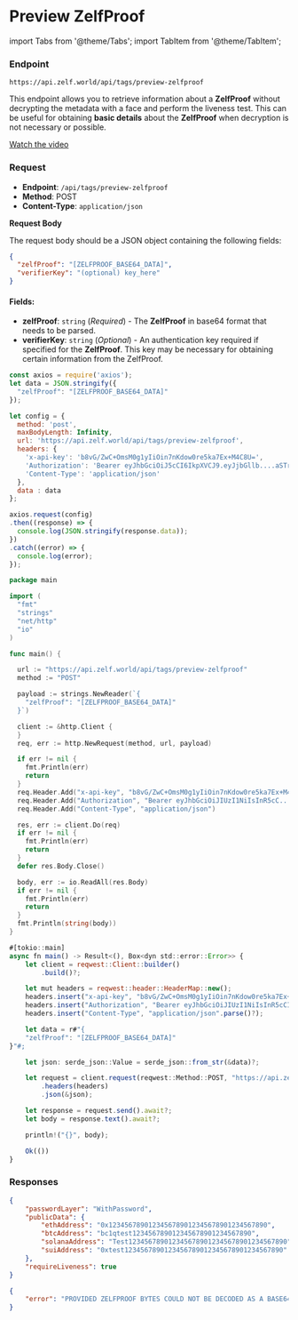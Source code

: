 # Preview ZelfProof

import Tabs from '@theme/Tabs';
import TabItem from '@theme/TabItem';

### Endpoint

```
https://api.zelf.world/api/tags/preview-zelfproof
```

This endpoint allows you to retrieve information about a **ZelfProof** without decrypting the metadata with a face and perform the liveness test. This can be useful for obtaining **basic details** about the **ZelfProof** when decryption is not necessary or possible.

[Watch the video](https://youtu.be/WPTtR7Jtung)

### Request

* **Endpoint**: `/api/tags/preview-zelfproof`
* **Method**: POST
* **Content-Type**: `application/json`

**Request Body**

The request body should be a JSON object containing the following fields:

```json
{
  "zelfProof": "[ZELFPROOF_BASE64_DATA]",
  "verifierKey": "(optional) key_here"
}
```

#### Fields:

* **zelfProof**: `string` (*Required*) - The **ZelfProof** in base64 format that needs to be parsed.
* **verifierKey**: `string` (*Optional*) - An authentication key required if specified for the **ZelfProof**. This key may be necessary for obtaining certain information from the ZelfProof.

<Tabs>
<TabItem value="Node.js" label="Node.js">

```javascript
const axios = require('axios');
let data = JSON.stringify({
  "zelfProof": "[ZELFPROOF_BASE64_DATA]"
});

let config = {
  method: 'post',
  maxBodyLength: Infinity,
  url: 'https://api.zelf.world/api/tags/preview-zelfproof',
  headers: { 
    'x-api-key': 'b8vG/ZwC+OmsM0g1yIiOin7nKdow0re5ka7Ex+M4C8U=', 
    'Authorization': 'Bearer eyJhbGciOiJ5cCI6IkpXVCJ9.eyJjbGllb....aSTrcoSI', 
    'Content-Type': 'application/json'
  },
  data : data
};

axios.request(config)
.then((response) => {
  console.log(JSON.stringify(response.data));
})
.catch((error) => {
  console.log(error);
});

```

</TabItem>

<TabItem value="Go" label="Go">

```go
package main

import (
  "fmt"
  "strings"
  "net/http"
  "io"
)

func main() {

  url := "https://api.zelf.world/api/tags/preview-zelfproof"
  method := "POST"

  payload := strings.NewReader(`{
    "zelfProof": "[ZELFPROOF_BASE64_DATA]"
  }`)

  client := &http.Client {
  }
  req, err := http.NewRequest(method, url, payload)

  if err != nil {
    fmt.Println(err)
    return
  }
  req.Header.Add("x-api-key", "b8vG/ZwC+OmsM0g1yIiOin7nKdow0re5ka7Ex+M4C8U=")
  req.Header.Add("Authorization", "Bearer eyJhbGciOiJIUzI1NiIsInR5cC...i1do_A06aSTrcoSI")
  req.Header.Add("Content-Type", "application/json")

  res, err := client.Do(req)
  if err != nil {
    fmt.Println(err)
    return
  }
  defer res.Body.Close()

  body, err := io.ReadAll(res.Body)
  if err != nil {
    fmt.Println(err)
    return
  }
  fmt.Println(string(body))
}
```

</TabItem>

<TabItem value="Rust" label="Rust">

```javascript
#[tokio::main]
async fn main() -> Result<(), Box<dyn std::error::Error>> {
    let client = reqwest::Client::builder()
        .build()?;

    let mut headers = reqwest::header::HeaderMap::new();
    headers.insert("x-api-key", "b8vG/ZwC+OmsM0g1yIiOin7nKdow0re5ka7Ex+M4C8U=".parse()?);
    headers.insert("Authorization", "Bearer eyJhbGciOiJIUzI1NiIsInR5cCI6IkpXV...06aSTrcoSI".parse()?);
    headers.insert("Content-Type", "application/json".parse()?);

    let data = r#"{
    "zelfProof": "[ZELFPROOF_BASE64_DATA]"
}"#;

    let json: serde_json::Value = serde_json::from_str(&data)?;

    let request = client.request(reqwest::Method::POST, "https://api.zelf.world/api/tags/preview-zelfproof")
        .headers(headers)
        .json(&json);

    let response = request.send().await?;
    let body = response.text().await?;

    println!("{}", body);

    Ok(())
}
```

</TabItem>
</Tabs>

### Responses

<Tabs>
<TabItem value="200" label="200">

```json
{
    "passwordLayer": "WithPassword",
    "publicData": {
        "ethAddress": "0x1234567890123456789012345678901234567890",
        "btcAddress": "bc1qtest123456789012345678901234567890",
        "solanaAddress": "Test1234567890123456789012345678901234567890",
        "suiAddress": "0xtest1234567890123456789012345678901234567890"
    },
    "requireLiveness": true
}
```

</TabItem>

<TabItem value="500" label="500">

```json
{
    "error": "PROVIDED ZELFPROOF BYTES COULD NOT BE DECODED AS A BASE64 STRING."
}
```

</TabItem>
</Tabs>
